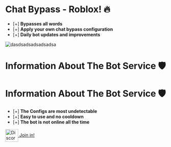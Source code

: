 # Chat Bypass - Roblox! 🔥

- [+] **Bypasses all words** 
- [+] **Apply your own chat bypass configuration**
- [+] **Daily bot updates and improvements**

![dasdsadsadsadsadsa](https://github.com/02Dcs/Chat/assets/95237577/d070ffe4-dbca-4975-ab13-8a1900bf9614)

# Information About The Bot Service 🛡
<!DOCTYPE html>
<html lang="en">
<head>
    <meta charset="UTF-8">
    <meta name="viewport" content="width=device-width, initial-scale=1.0">
    <title>Bot Service Information</title>
</head>
<body>

# Information About The Bot Service 🛡
- [+] **The Configs are most undetectable**
- [+] **Easy to use and no cooldown**
- [+] **The bot is not online all the time**

<script>
    // Get the current date
    var currentDate = new Date();

    // Format the date as per your preference
    var formattedDate = currentDate.toDateString();

    // Create a new paragraph element
    var dateElement = document.createElement("p");

    // Set the content of the paragraph to the formatted date
    dateElement.textContent = "Last edited on: " + formattedDate;

    // Append the paragraph to the body
    document.body.appendChild(dateElement);
</script>

</body>
</html>
  
<a href="https://discord.gg/ejFqne6tZb" target="_blank">
  <img align="center" src="https://imgs.search.brave.com/E0-QpUdGk4NVBInKvcgKZb6yAkvjK_u4FiBzy0XYl8Y/rs:fit:500:0:0/g:ce/aHR0cHM6Ly9jZG4u/bG9nb2pveS5jb20v/d3AtY29udGVudC91/cGxvYWRzLzIwMjEw/NDIyMDk1MDM3L2Rp/c2NvcmQtbWFzY290/LnBuZw" alt="Discord Link" width="40" height="40">
   Join in!
</a>

